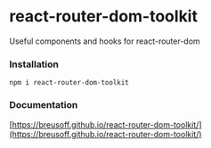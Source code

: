 # react-router-dom-toolkit

Useful components and hooks for react-router-dom

### Installation

```shell
npm i react-router-dom-toolkit
```

### Documentation

[https://breusoff.github.io/react-router-dom-toolkit/](https://breusoff.github.io/react-router-dom-toolkit/)
